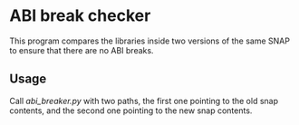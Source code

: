 # ABI break checker

This program compares the libraries inside two versions of the same SNAP to
ensure that there are no ABI breaks.

## Usage

Call *abi_breaker.py* with two paths, the first one pointing to the old
snap contents, and the second one pointing to the new snap contents.
